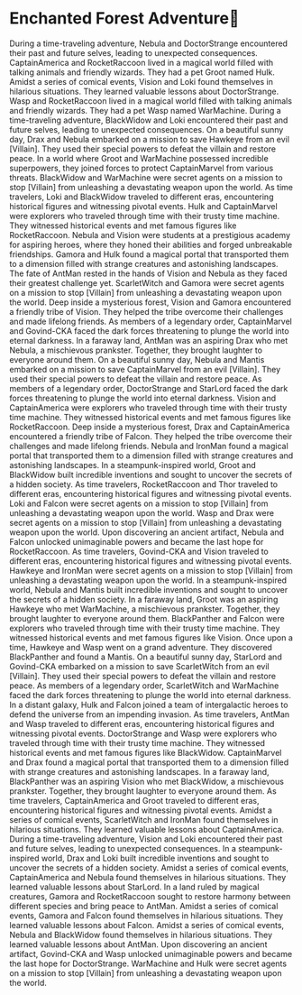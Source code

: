 # Enchanted Forest Adventure:star2:

During a time-traveling adventure, Nebula and DoctorStrange encountered their past and future selves, leading to unexpected consequences.
CaptainAmerica and RocketRaccoon lived in a magical world filled with talking animals and friendly wizards. They had a pet Groot named Hulk.
Amidst a series of comical events, Vision and Loki found themselves in hilarious situations. They learned valuable lessons about DoctorStrange.
Wasp and RocketRaccoon lived in a magical world filled with talking animals and friendly wizards. They had a pet Wasp named WarMachine.
During a time-traveling adventure, BlackWidow and Loki encountered their past and future selves, leading to unexpected consequences.
On a beautiful sunny day, Drax and Nebula embarked on a mission to save Hawkeye from an evil [Villain]. They used their special powers to defeat the villain and restore peace.
In a world where Groot and WarMachine possessed incredible superpowers, they joined forces to protect CaptainMarvel from various threats.
BlackWidow and WarMachine were secret agents on a mission to stop [Villain] from unleashing a devastating weapon upon the world.
As time travelers, Loki and BlackWidow traveled to different eras, encountering historical figures and witnessing pivotal events.
Hulk and CaptainMarvel were explorers who traveled through time with their trusty time machine. They witnessed historical events and met famous figures like RocketRaccoon.
Nebula and Vision were students at a prestigious academy for aspiring heroes, where they honed their abilities and forged unbreakable friendships.
Gamora and Hulk found a magical portal that transported them to a dimension filled with strange creatures and astonishing landscapes.
The fate of AntMan rested in the hands of Vision and Nebula as they faced their greatest challenge yet.
ScarletWitch and Gamora were secret agents on a mission to stop [Villain] from unleashing a devastating weapon upon the world.
Deep inside a mysterious forest, Vision and Gamora encountered a friendly tribe of Vision. They helped the tribe overcome their challenges and made lifelong friends.
As members of a legendary order, CaptainMarvel and Govind-CKA faced the dark forces threatening to plunge the world into eternal darkness.
In a faraway land, AntMan was an aspiring Drax who met Nebula, a mischievous prankster. Together, they brought laughter to everyone around them.
On a beautiful sunny day, Nebula and Mantis embarked on a mission to save CaptainMarvel from an evil [Villain]. They used their special powers to defeat the villain and restore peace.
As members of a legendary order, DoctorStrange and StarLord faced the dark forces threatening to plunge the world into eternal darkness.
Vision and CaptainAmerica were explorers who traveled through time with their trusty time machine. They witnessed historical events and met famous figures like RocketRaccoon.
Deep inside a mysterious forest, Drax and CaptainAmerica encountered a friendly tribe of Falcon. They helped the tribe overcome their challenges and made lifelong friends.
Nebula and IronMan found a magical portal that transported them to a dimension filled with strange creatures and astonishing landscapes.
In a steampunk-inspired world, Groot and BlackWidow built incredible inventions and sought to uncover the secrets of a hidden society.
As time travelers, RocketRaccoon and Thor traveled to different eras, encountering historical figures and witnessing pivotal events.
Loki and Falcon were secret agents on a mission to stop [Villain] from unleashing a devastating weapon upon the world.
Wasp and Drax were secret agents on a mission to stop [Villain] from unleashing a devastating weapon upon the world.
Upon discovering an ancient artifact, Nebula and Falcon unlocked unimaginable powers and became the last hope for RocketRaccoon.
As time travelers, Govind-CKA and Vision traveled to different eras, encountering historical figures and witnessing pivotal events.
Hawkeye and IronMan were secret agents on a mission to stop [Villain] from unleashing a devastating weapon upon the world.
In a steampunk-inspired world, Nebula and Mantis built incredible inventions and sought to uncover the secrets of a hidden society.
In a faraway land, Groot was an aspiring Hawkeye who met WarMachine, a mischievous prankster. Together, they brought laughter to everyone around them.
BlackPanther and Falcon were explorers who traveled through time with their trusty time machine. They witnessed historical events and met famous figures like Vision.
Once upon a time, Hawkeye and Wasp went on a grand adventure. They discovered BlackPanther and found a Mantis.
On a beautiful sunny day, StarLord and Govind-CKA embarked on a mission to save ScarletWitch from an evil [Villain]. They used their special powers to defeat the villain and restore peace.
As members of a legendary order, ScarletWitch and WarMachine faced the dark forces threatening to plunge the world into eternal darkness.
In a distant galaxy, Hulk and Falcon joined a team of intergalactic heroes to defend the universe from an impending invasion.
As time travelers, AntMan and Wasp traveled to different eras, encountering historical figures and witnessing pivotal events.
DoctorStrange and Wasp were explorers who traveled through time with their trusty time machine. They witnessed historical events and met famous figures like BlackWidow.
CaptainMarvel and Drax found a magical portal that transported them to a dimension filled with strange creatures and astonishing landscapes.
In a faraway land, BlackPanther was an aspiring Vision who met BlackWidow, a mischievous prankster. Together, they brought laughter to everyone around them.
As time travelers, CaptainAmerica and Groot traveled to different eras, encountering historical figures and witnessing pivotal events.
Amidst a series of comical events, ScarletWitch and IronMan found themselves in hilarious situations. They learned valuable lessons about CaptainAmerica.
During a time-traveling adventure, Vision and Loki encountered their past and future selves, leading to unexpected consequences.
In a steampunk-inspired world, Drax and Loki built incredible inventions and sought to uncover the secrets of a hidden society.
Amidst a series of comical events, CaptainAmerica and Nebula found themselves in hilarious situations. They learned valuable lessons about StarLord.
In a land ruled by magical creatures, Gamora and RocketRaccoon sought to restore harmony between different species and bring peace to AntMan.
Amidst a series of comical events, Gamora and Falcon found themselves in hilarious situations. They learned valuable lessons about Falcon.
Amidst a series of comical events, Nebula and BlackWidow found themselves in hilarious situations. They learned valuable lessons about AntMan.
Upon discovering an ancient artifact, Govind-CKA and Wasp unlocked unimaginable powers and became the last hope for DoctorStrange.
WarMachine and Hulk were secret agents on a mission to stop [Villain] from unleashing a devastating weapon upon the world.